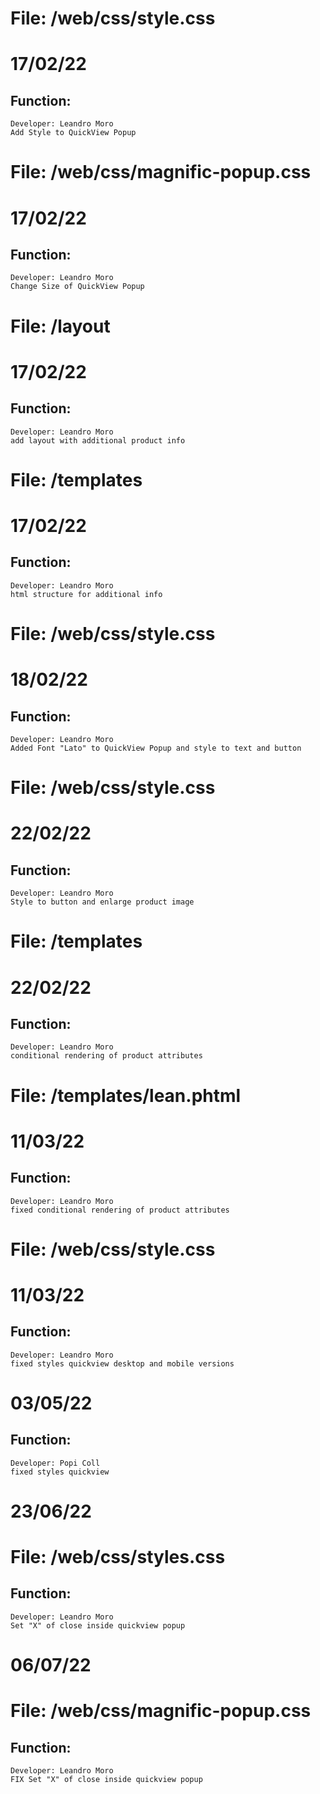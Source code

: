 # File: /web/css/style.css

# 17/02/22

## Function:

    Developer: Leandro Moro
    Add Style to QuickView Popup

# File: /web/css/magnific-popup.css

# 17/02/22

## Function:

    Developer: Leandro Moro
    Change Size of QuickView Popup

# File: /layout

# 17/02/22

## Function:

    Developer: Leandro Moro
    add layout with additional product info

# File: /templates

# 17/02/22

## Function:

    Developer: Leandro Moro
    html structure for additional info

# File: /web/css/style.css

# 18/02/22

## Function:

    Developer: Leandro Moro
    Added Font "Lato" to QuickView Popup and style to text and button

# File: /web/css/style.css

# 22/02/22

## Function:

    Developer: Leandro Moro
    Style to button and enlarge product image

# File: /templates

# 22/02/22

## Function:

    Developer: Leandro Moro
    conditional rendering of product attributes

# File: /templates/lean.phtml

# 11/03/22

## Function:

    Developer: Leandro Moro
    fixed conditional rendering of product attributes

# File: /web/css/style.css

# 11/03/22

## Function:

    Developer: Leandro Moro
    fixed styles quickview desktop and mobile versions

# 03/05/22

## Function:

    Developer: Popi Coll
    fixed styles quickview

# 23/06/22

# File: /web/css/styles.css

## Function:

    Developer: Leandro Moro
    Set "X" of close inside quickview popup

# 06/07/22

# File: /web/css/magnific-popup.css

## Function:

    Developer: Leandro Moro
    FIX Set "X" of close inside quickview popup
